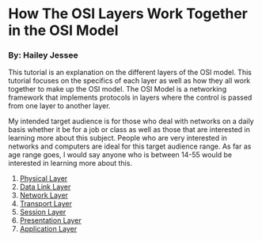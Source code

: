 # How The OSI Layers Work Together in the OSI Model
### By: Hailey Jessee
This tutorial is an explanation on the different layers of the OSI model. This tutorial focuses on the specifics of each layer as well as how they all work together to make up the OSI model. The OSI Model is a networking framework that implements protocols in layers where the control is passed from one layer to another layer.

My intended target audience is for those who deal with networks on a daily basis whether it be for a job or class as well as those that are interested in learning more about this subject. People who are very interested in networks and computers are ideal for this target audience range. As far as age range goes, I would say anyone who is between 14-55 would be interested in learning more about this.

1. [Physical Layer](https://github.com/HaileyJessee/FinalProject-OSI/blob/main/PhysicalLayer.md#physical-layer)
2. [Data Link Layer](https://github.com/HaileyJessee/FinalProject-OSI/blob/main/DataLinkLayer.md#datalink-layer)
3. [Network Layer](https://github.com/HaileyJessee/FinalProject-OSI/blob/main/NetworkLayer.md#network-layer)
4. [Transport Layer](https://github.com/HaileyJessee/FinalProject-OSI/blob/main/TransportLayer.md#transport-layer)
5. [Session Layer](https://github.com/HaileyJessee/FinalProject-OSI/blob/main/SessionLayer.md#session-layer)
6. [Presentation Layer](https://github.com/HaileyJessee/FinalProject-OSI/blob/main/PresentationLayer.md#presentation-layer)
7. [Application Layer](https://github.com/HaileyJessee/FinalProject-OSI/blob/main/ApplicationLayer.md#application-layer)


